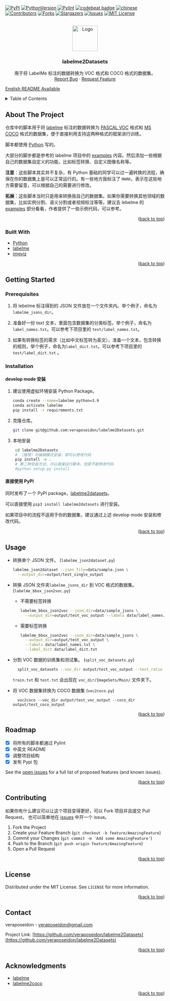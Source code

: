 <div id="top"></div>
<!--
*** Thanks for checking out the Best-README-Template. If you have a suggestion
*** that would make this better, please fork the repo and create a pull request
*** or simply open an issue with the tag "enhancement".
*** Don't forget to give the project a star!
*** Thanks again! Now go create something AMAZING! :D
-->



<!-- PROJECT SHIELDS -->
<!--
*** I'm using markdown "reference style" links for readability.
*** Reference links are enclosed in brackets [ ] instead of parentheses ( ).
*** See the bottom of this document for the declaration of the reference variables
*** for contributors-url, forks-url, etc. This is an optional, concise syntax you may use.
*** https://www.markdownguide.org/basic-syntax/#reference-style-links
-->
[![PyPI](https://img.shields.io/pypi/v/labelme2datasets.svg)](https://pypi.python.org/pypi/labelme2datasets)
[![PythonVersion](https://img.shields.io/pypi/pyversions/labelme2datasets.svg)](https://pypi.org/project/labelme2datasets)
[![Pylint](https://github.com/veraposeidon/labelme2Datasets/actions/workflows/pylint.yml/badge.svg)](https://github.com/veraposeidon/labelme2Datasets/actions/workflows/pylint.yml)
[![codebeat badge](https://codebeat.co/badges/ab6b3bb6-213b-4a4f-ac55-277dd2840f28)](https://codebeat.co/projects/github-com-veraposeidon-labelme2datasets-main)
[![chinese][zh-sheild]][zh-url]
<br />
[![Contributors][contributors-shield]][contributors-url]
[![Forks][forks-shield]][forks-url]
[![Stargazers][stars-shield]][stars-url]
[![Issues][issues-shield]][issues-url]
[![MIT License][license-shield]][license-url]



<!-- PROJECT LOGO -->
<br />

<div align="center">
  <a href="https://github.com/veraposeidon/labelme2Datasets">
    <img src="images/logo.png" alt="Logo" width="80" height="80">
  </a>

<h3 align="center">labelme2Datasets</h3>

  <p align="center">
    用于将 LabelMe 标注的数据转换为 VOC 格式和 COCO 格式的数据集。
    <br />
    <a href="https://github.com/veraposeidon/labelme2Datasets/issues">Report Bug</a>
    ·
    <a href="https://github.com/veraposeidon/labelme2Datasets/issues">Request Feature</a>
  </p>
</div>


[English README Available](https://github.com/veraposeidon/labelme2Datasets//blob/main/README.en.md)

<!-- TABLE OF CONTENTS -->
<details>
  <summary>Table of Contents</summary>
  <ol>
    <li>
      <a href="#about-the-project">About The Project</a>
      <ul>
        <li><a href="#built-with">Built With</a></li>
      </ul>
    </li>
    <li>
      <a href="#getting-started">Getting Started</a>
      <ul>
        <li><a href="#prerequisites">Prerequisites</a></li>
        <li><a href="#installation">Installation</a></li>
      </ul>
    </li>
    <li><a href="#usage">Usage</a></li>
    <li><a href="#roadmap">Roadmap</a></li>
    <li><a href="#contributing">Contributing</a></li>
    <li><a href="#license">License</a></li>
    <li><a href="#contact">Contact</a></li>
    <li><a href="#acknowledgments">Acknowledgments</a></li>
  </ol>
</details>


<!-- ABOUT THE PROJECT -->
## About The Project

仓库中的脚本用于将 [labelme](https://github.com/wkentaro/labelme) 标注的数据转换为 [PASCAL VOC](http://host.robots.ox.ac.uk/pascal/VOC/) 格式和 [MS COCO](https://cocodataset.org/#home) 格式的数据集，便于直接利用支持这两种格式的框架进行训练。

脚本都使用 [Python](https://www.python.org/) 写的。

大部分的脚步都是参考的 labelme 项目中的 [examples](https://github.com/wkentaro/labelme/tree/main/examples) 内容。然后添加一些根据自己的数据集自定义的功能，比如标签转换、自定义图像名称等。

**注意**：这些脚本其实并不复杂，有 Python 基础的同学可以过一遍转换的流程，确保在你的数据集上是可以正常运行的。有一些地方我标注了 `MARK`，表示在这些地方需要留意，可以根据自己的需要进行修改。

**拓展**：这些脚本当时只是用来转换我自己的数据集。如果你需要转换其他领域的数据集，比如实例分割、语义分割或者视频标注等等。建议去 lebelme 的 [examples](https://github.com/wkentaro/labelme/tree/main/examples) 部分看看，作者提供了一些示例代码，可以参考。

<p align="right">(<a href="#top">back to top</a>)</p>



### Built With

* [Python](https://www.python.org/)
* [labelme](https://github.com/wkentaro/labelme)
* [imgviz](https://github.com/wkentaro/imgviz)

<p align="right">(<a href="#top">back to top</a>)</p>



<!-- GETTING STARTED -->
## Getting Started

### Prerequisites

1. 将 lebelme 标注得到的 JSON 文件放在一个文件夹内。举个例子，命名为 `labelme_jsons_dir`。

2. 准备好一份 text 文本，里面包含数据集的分类标签。举个例子，命名为  `label_names.txt`。可以参考下项目里的 `test/label_names.txt`。

3. 如果有转换标签的需求（比如中文标签转为英文），准备一个文本，包含转换的规则，举个例子，命名为`label_dict.txt`。可以参考下项目里的 `test/label_dict.txt` 。
### Installation
#### develop mode 安装
1. 建议使用虚拟环境安装 Python Package。
  
    ```sh
    conda create --name=labelme python=3.9
    conda activate labelme
    pip install -r requirements.txt
    ```
2. 克隆仓库。
    ```sh
    git clone git@github.com:veraposeidon/labelme2Datasets.git
    ```
3. 本地安装
   ```sh
    cd labelme2Datasets
    # （推荐）可编辑模式安装，即可以修改代码
    pip install -e .
    # 第二种安装方式，可以直接运行脚本，但是不能修改代码
    #python setup.py install
   ```
   
#### 直接使用 PyPI

同时发布了一个 PyPI package，[labelme2datasets](https://pypi.org/project/labelme2datasets/)。

可以直接使用 `pip3 install labelme2datasets` 进行安装。

如果项目中的流程不适用于你的数据集，建议通过上述 develop mode 安装和修改代码。

<p align="right">(<a href="#top">back to top</a>)</p>



<!-- USAGE EXAMPLES -->
## Usage

- 转换单个 JSON 文件。 (`labelme_json2dataset.py`)
    ```sh
    labelme_json2dataset --json_file=data/sample.json \
      --output_dir=output/test_single_output
    ```

- 转换 JSON 文件夹`labelme_jsons_dir` 到  VOC 格式的数据集。 (`labelme_bbox_json2voc.py`)
  - 不需要标签转换
    ```sh
    labelme_bbox_json2voc --json_dir=data/sample_jsons \
      --output_dir=output/test_voc_output --labels data/label_names.txt
    ```
  - 需要标签转换
    ```sh
    labelme_bbox_json2voc --json_dir=data/sample_jsons \
      --output_dir=output/test_voc_output \
      --labels data/label_names.txt \
      --label_dict data/label_dict.txt
    ```
- 分割 VOC 数据的训练集和测试集。 (`split_voc_datasets.py`)
  ```sh
    split_voc_datasets --voc_dir output/test_voc_output --test_ratio 0.3 --random_seed 42
  ```
  `train.txt` 和 `test.txt` 会出现在 `voc_dir/ImageSets/Main/` 文件夹下。

- 将 VOC 数据集转换为 COCO 数据集 (`voc2coco.py`)
  ```shell
    voc2coco --voc_dir output/test_voc_output --coco_dir output/test_coco_output
  ```
<p align="right">(<a href="#top">back to top</a>)</p>

<!-- ROADMAP -->
## Roadmap

- [x] 将所有的脚本都通过 Pylint
- [x] 中英文 README
- [x] 调整项目结构
- [x] 发布 Pypi 包

See the [open issues](https://github.com/veraposeidon/labelme2Datasets/issues) for a full list of proposed features (and known issues).

<p align="right">(<a href="#top">back to top</a>)</p>



<!-- CONTRIBUTING -->
## Contributing

如果你有什么建议可以让这个项目变得更好，可以 Fork 项目并且提交 Pull Request。
也可以简单地在 [issues](https://github.com/veraposeidon/labelme2Datasets/issues) 中开一个 issue。

1. Fork the Project
2. Create your Feature Branch (`git checkout -b feature/AmazingFeature`)
3. Commit your Changes (`git commit -m 'Add some AmazingFeature'`)
4. Push to the Branch (`git push origin feature/AmazingFeature`)
5. Open a Pull Request

<p align="right">(<a href="#top">back to top</a>)</p>



<!-- LICENSE -->
## License

Distributed under the MIT License. See `LICENSE` for more information.

<p align="right">(<a href="#top">back to top</a>)</p>



<!-- CONTACT -->
## Contact

veraposeidon - veraposeidon@gmail.com

Project Link: [https://github.com/veraposeidon/labelme2Datasets](https://github.com/veraposeidon/labelme2Datasets)

<p align="right">(<a href="#top">back to top</a>)</p>



<!-- ACKNOWLEDGMENTS -->
## Acknowledgments

* [labelme](https://github.com/wkentaro/labelme)
* [labelme2coco](https://github.com/fcakyon/labelme2coco)

<p align="right">(<a href="#top">back to top</a>)</p>



<!-- MARKDOWN LINKS & IMAGES -->
<!-- https://www.markdownguide.org/basic-syntax/#reference-style-links -->
[zh-sheild]:https://img.shields.io/badge/language-chinese-red
[zh-url]:https://github.com/veraposeidon/labelme2Datasets//blob/main/README.md
[contributors-shield]: https://img.shields.io/github/contributors/veraposeidon/labelme2Datasets.svg?style=for-the-badge
[contributors-url]: https://github.com/veraposeidon/labelme2Datasets/graphs/contributors
[forks-shield]: https://img.shields.io/github/forks/veraposeidon/labelme2Datasets.svg?style=for-the-badge
[forks-url]: https://github.com/veraposeidon/labelme2Datasets/network/members
[stars-shield]: https://img.shields.io/github/stars/veraposeidon/labelme2Datasets.svg?style=for-the-badge
[stars-url]: https://github.com/veraposeidon/labelme2Datasets/stargazers
[issues-shield]: https://img.shields.io/github/issues/veraposeidon/labelme2Datasets.svg?style=for-the-badge
[issues-url]: https://github.com/veraposeidon/labelme2Datasets/issues
[license-shield]: https://img.shields.io/github/license/veraposeidon/labelme2Datasets.svg?style=for-the-badge
[license-url]: https://github.com/veraposeidon/labelme2Datasets/blob/main/LICENSE
[product-screenshot]: images/screenshot.png
